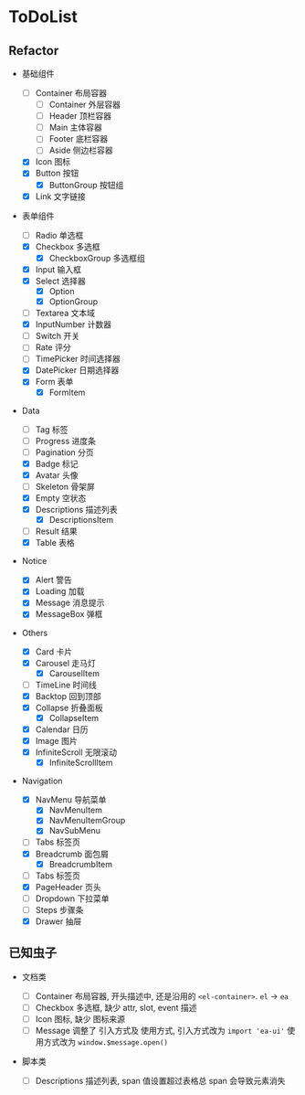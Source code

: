# ToDoList

## Refactor

- 基础组件

  - [ ] Container 布局容器
    - [ ] Container 外层容器
    - [ ] Header 顶栏容器
    - [ ] Main 主体容器
    - [ ] Footer 底栏容器
    - [ ] Aside 侧边栏容器
  - [x] Icon 图标
  - [x] Button 按钮
    - [x] ButtonGroup 按钮组
  - [x] Link 文字链接

- 表单组件

  - [ ] Radio 单选框
  - [x] Checkbox 多选框
    - [x] CheckboxGroup 多选框组
  - [x] Input 输入框
  - [x] Select 选择器
    - [x] Option
    - [x] OptionGroup
  - [ ] Textarea 文本域
  - [x] InputNumber 计数器
  - [ ] Switch 开关
  - [ ] Rate 评分
  - [ ] TimePicker 时间选择器
  - [x] DatePicker 日期选择器
  - [x] Form 表单
    - [x] FormItem

- Data

  - [ ] Tag 标签
  - [ ] Progress 进度条
  - [ ] Pagination 分页
  - [x] Badge 标记
  - [x] Avatar 头像
  - [ ] Skeleton 骨架屏
  - [x] Empty 空状态
  - [x] Descriptions 描述列表
    - [x] DescriptionsItem
  - [ ] Result 结果
  - [x] Table 表格

- Notice

  - [x] Alert 警告
  - [x] Loading 加载
  - [x] Message 消息提示
  - [x] MessageBox 弹框

- Others

  - [x] Card 卡片
  - [x] Carousel 走马灯
    - [x] CarouselItem
  - [ ] TimeLine 时间线
  - [x] Backtop 回到顶部
  - [x] Collapse 折叠面板
    - [x] CollapseItem
  - [x] Calendar 日历
  - [x] Image 图片
  - [x] InfiniteScroll 无限滚动
    - [x] InfiniteScrollItem

- Navigation

  - [x] NavMenu 导航菜单
    - [x] NavMenuItem
    - [x] NavMenuItemGroup
    - [x] NavSubMenu
  - [ ] Tabs 标签页
  - [x] Breadcrumb 面包屑
    - [x] BreadcrumbItem
  - [ ] Tabs 标签页
  - [x] PageHeader 页头
  - [ ] Dropdown 下拉菜单
  - [ ] Steps 步骤条
  - [x] Drawer 抽屉

## 已知虫子

- 文档类

  - [ ] Container 布局容器, 开头描述中, 还是沿用的 `<el-container>`. `el` -> `ea`
  - [ ] Checkbox 多选框, 缺少 attr, slot, event 描述
  - [ ] Icon 图标, 缺少 图标来源
  - [ ] Message 调整了 引入方式及 使用方式,
        引入方式改为 `import 'ea-ui'`
        使用方式改为 `window.$message.open()`

- 脚本类

  - [ ] Descriptions 描述列表, span 值设置超过表格总 span 会导致元素消失
